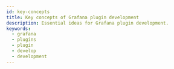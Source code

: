 ```yaml
---
id: key-concepts
title: Key concepts of Grafana plugin development
description: Essential ideas for Grafana plugin development.
keywords:
  - grafana
  - plugins
  - plugin
  - develop
  - development
---
```


<DocLinkList />
